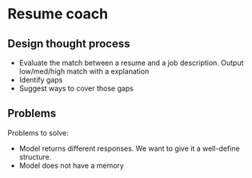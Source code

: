 # Resume coach

## Design thought process
- Evaluate the match between a resume and a job description. Output low/med/high match with a explanation
- Identify gaps
- Suggest ways to cover those gaps

## Problems
Problems to solve:
- Model returns different responses. We want to give it a well-define structure.
- Model does not have a memory

